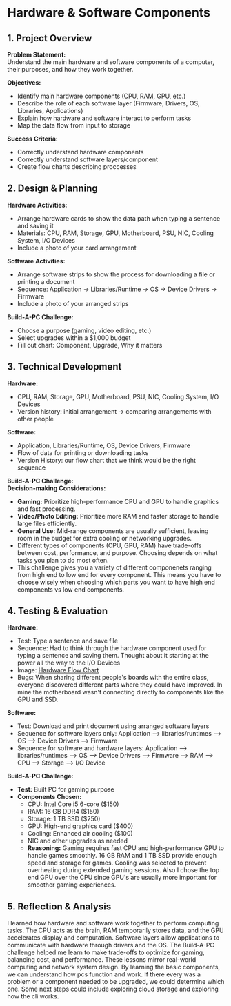 # Hardware & Software Components

## 1. Project Overview

**Problem Statement:**  
Understand the main hardware and software components of a computer, their purposes, and how they work together.

**Objectives:**  
- Identify main hardware components (CPU, RAM, GPU, etc.)  
- Describe the role of each software layer (Firmware, Drivers, OS, Libraries, Applications)  
- Explain how hardware and software interact to perform tasks  
- Map the data flow from input to storage  

**Success Criteria:**  
- Correctly understand hardware components   
- Correctly understand software layers/component
- Create flow charts describing proccesses



## 2. Design & Planning

**Hardware Activities:**  
- Arrange hardware cards to show the data path when typing a sentence and saving it  
- Materials: CPU, RAM, Storage, GPU, Motherboard, PSU, NIC, Cooling System, I/O Devices  
- Include a photo of your card arrangement

**Software Activities:**  
- Arrange software strips to show the process for downloading a file or printing a document  
- Sequence: Application -> Libraries/Runtime -> OS -> Device Drivers -> Firmware  
- Include a photo of your arranged strips

**Build-A-PC Challenge:**  
- Choose a purpose (gaming, video editing, etc.)  
- Select upgrades within a $1,000 budget  
- Fill out chart: Component, Upgrade, Why it matters  


## 3. Technical Development

**Hardware:**  
- CPU, RAM, Storage, GPU, Motherboard, PSU, NIC, Cooling System, I/O Devices  
- Version history: initial arrangement -> comparing arrangements with other people

**Software:**  
- Application, Libraries/Runtime, OS, Device Drivers, Firmware  
- Flow of data for printing or downloading tasks  
- Version History: our flow chart that we think would be the right sequence

**Build-A-PC Challenge:**  
**Decision-making Considerations:**  
- **Gaming:** Prioritize high-performance CPU and GPU to handle graphics and fast processing.  
- **Video/Photo Editing:** Prioritize more RAM and faster storage to handle large files efficiently.  
- **General Use:** Mid-range components are usually sufficient, leaving room in the budget for extra cooling or networking upgrades.  
- Different types of components (CPU, GPU, RAM) have trade-offs between cost, performance, and purpose. Choosing depends on what tasks you plan to do most often.
- This challenge gives you a variety of different componenets ranging from high end to low end for every component. This means you have to choose wisely when choosing which parts you want to have high end components vs low end components.


## 4. Testing & Evaluation

**Hardware:**  
- Test: Type a sentence and save file  
- Sequence: Had to think through the hardware component used for typing a sentence and saving them. Thought about it starting at the power all the way to the I/O Devices
- Image: [Hardware Flow Chart](../../images/hardware-flowchart.jpg)
- Bugs: When sharing different people's boards with the entire class, everyone discovered different parts where they could have improved. In mine the motherboard wasn't  connecting directly to components like the GPU and SSD.

**Software:**  
- Test: Download and print document using arranged software layers  
- Sequence for software layers only:  Application —> libraries/runtimes —> OS —> Device Drivers —> Firmware
- Sequence for software and hardware layers: Application —> libraries/runtimes —> OS —> Device Drivers —> Firmware —> RAM —> CPU —> Storage —> I/O Device

**Build-A-PC Challenge:**  
- **Test:** Built PC for gaming purpose  
- **Components Chosen:**  
  - CPU: Intel Core i5 6-core ($150)  
  - RAM: 16 GB DDR4 ($150)  
  - Storage: 1 TB SSD ($250)  
  - GPU: High-end graphics card ($400)  
  - Cooling: Enhanced air cooling ($100)  
  - NIC and other upgrades as needed  
  - **Reasoning:** Gaming requires fast CPU and high-performance GPU to handle games smoothly. 16 GB RAM and 1 TB SSD provide enough speed and storage for games. Cooling was selected to prevent overheating during extended gaming sessions. Also I chose the top end GPU over the CPU since GPU's are usually more important for smoother gaming experiences.


## 5. Reflection & Analysis

I learned how hardware and software work together to perform computing tasks. The CPU acts as the brain, RAM temporarily stores data, and the GPU accelerates display and computation. Software layers allow applications to communicate with hardware through drivers and the OS. The Build-A-PC challenge helped me learn to make trade-offs to optimize for gaming, balancing cost, and performance. These lessons mirror real-world computing and network system design. By learning the basic components, we can understand how pcs function and work. If there every was a problem or a component needed to be upgraded, we could determine which one. Some next steps could include exploring cloud storage and exploring how the cli works.

